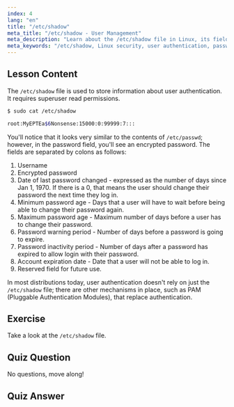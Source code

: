 ```yaml
---
index: 4
lang: "en"
title: "/etc/shadow"
meta_title: "/etc/shadow - User Management"
meta_description: "Learn about the /etc/shadow file in Linux, its fields, and how it secures user passwords. Understand Linux authentication for beginners."
meta_keywords: "/etc/shadow, Linux security, user authentication, password management, Linux tutorial, beginner guide"
---
```


## Lesson Content

The `/etc/shadow` file is used to store information about user authentication. It requires superuser read permissions.

```bash
$ sudo cat /etc/shadow

root:MyEPTEa$6Nonsense:15000:0:99999:7:::
```

You'll notice that it looks very similar to the contents of `/etc/passwd`; however, in the password field, you'll see an encrypted password. The fields are separated by colons as follows:

1. Username
2. Encrypted password
3. Date of last password changed - expressed as the number of days since Jan 1, 1970. If there is a 0, that means the user should change their password the next time they log in.
4. Minimum password age - Days that a user will have to wait before being able to change their password again.
5. Maximum password age - Maximum number of days before a user has to change their password.
6. Password warning period - Number of days before a password is going to expire.
7. Password inactivity period - Number of days after a password has expired to allow login with their password.
8. Account expiration date - Date that a user will not be able to log in.
9. Reserved field for future use.

In most distributions today, user authentication doesn't rely on just the `/etc/shadow` file; there are other mechanisms in place, such as PAM (Pluggable Authentication Modules), that replace authentication.

## Exercise

Take a look at the `/etc/shadow` file.

## Quiz Question

No questions, move along!

## Quiz Answer

